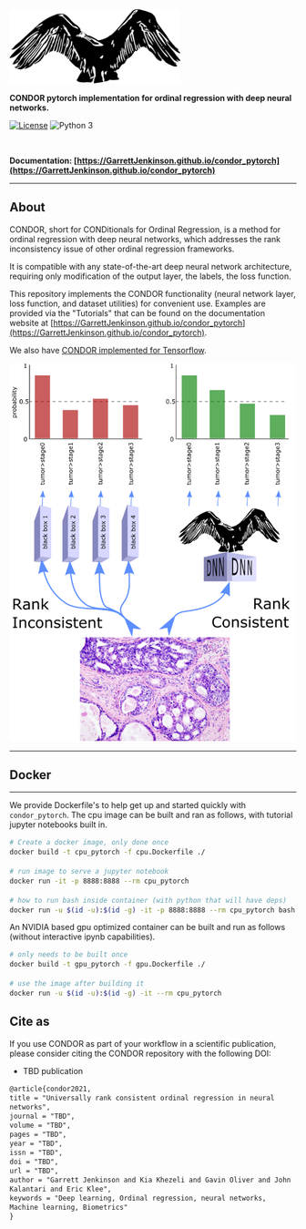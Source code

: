 
<img src="docs/img/condor.png" width=300>

**CONDOR pytorch implementation for ordinal regression with deep neural networks.**

[![License](https://img.shields.io/badge/license-MIT-blue.svg)](https://github.com/GarrettJenkinson/condor_pytorch/blob/master/LICENSE)
![Python 3](https://img.shields.io/badge/python-3-blue.svg)

<br>

**Documentation: [https://GarrettJenkinson.github.io/condor_pytorch](https://GarrettJenkinson.github.io/condor_pytorch)**

---

## About  

CONDOR, short for CONDitionals for Ordinal Regression, is a method for ordinal regression with deep neural networks, 
which addresses the rank inconsistency issue of other ordinal regression frameworks.

It is compatible with any state-of-the-art deep neural network architecture, requiring only modification of the output layer, the labels, the loss function.

This repository implements the CONDOR functionality (neural network layer, loss function, and dataset utilities) for convenient use. 
Examples are provided via the "Tutorials" that can be found on the documentation website at [https://GarrettJenkinson.github.io/condor_pytorch](https://GarrettJenkinson.github.io/condor_pytorch).

We also have [CONDOR implemented for Tensorflow](https://github.com/GarrettJenkinson/condor_tensorflow).

<img src="docs/img/rankconsistent.png" width=500>

---

## Docker
---

We provide Dockerfile's to help get up and started quickly with `condor_pytorch`.
The cpu image can be built and ran as follows, with tutorial jupyter notebooks
built in.

```bash
# Create a docker image, only done once
docker build -t cpu_pytorch -f cpu.Dockerfile ./

# run image to serve a jupyter notebook
docker run -it -p 8888:8888 --rm cpu_pytorch

# how to run bash inside container (with python that will have deps)
docker run -u $(id -u):$(id -g) -it -p 8888:8888 --rm cpu_pytorch bash
```

An NVIDIA based gpu optimized container can be built and run 
as follows (without interactive ipynb capabilities).

```bash
# only needs to be built once
docker build -t gpu_pytorch -f gpu.Dockerfile ./

# use the image after building it
docker run -u $(id -u):$(id -g) -it --rm cpu_pytorch
```

## Cite as

If you use CONDOR as part of your workflow in a scientific publication, please consider citing the CONDOR repository with the following DOI:

- TBD publication

```
@article{condor2021,
title = "Universally rank consistent ordinal regression in neural networks",
journal = "TBD",
volume = "TBD",
pages = "TBD",
year = "TBD",
issn = "TBD",
doi = "TBD",
url = "TBD",
author = "Garrett Jenkinson and Kia Khezeli and Gavin Oliver and John Kalantari and Eric Klee",
keywords = "Deep learning, Ordinal regression, neural networks, Machine learning, Biometrics"
}
```

